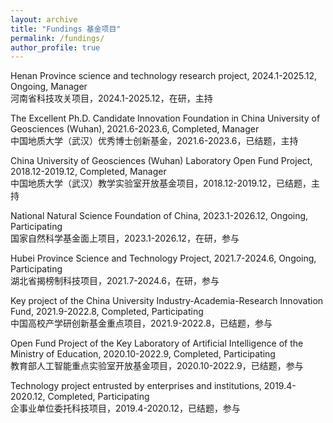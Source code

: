 ```yaml
---
layout: archive
title: "Fundings 基金项目"
permalink: /fundings/
author_profile: true
---
```

Henan Province science and technology research project, 2024.1-2025.12, Ongoing, Manager  
河南省科技攻关项目，2024.1-2025.12，在研，主持

The Excellent Ph.D. Candidate Innovation Foundation in China University of Geosciences (Wuhan), 2021.6-2023.6, Completed, Manager  
中国地质大学（武汉）优秀博士创新基金，2021.6-2023.6，已结题，主持

China University of Geosciences (Wuhan) Laboratory Open Fund Project, 2018.12-2019.12, Completed, Manager  
中国地质大学（武汉）教学实验室开放基金项目，2018.12-2019.12，已结题，主持

National Natural Science Foundation of China, 2023.1-2026.12, Ongoing, Participating  
国家自然科学基金面上项目，2023.1-2026.12，在研，参与

Hubei Province Science and Technology Project, 2021.7-2024.6, Ongoing, Participating  
湖北省揭榜制科技项目，2021.7-2024.6，在研，参与

Key project of the China University Industry-Academia-Research Innovation Fund, 2021.9-2022.8, Completed, Participating  
中国高校产学研创新基金重点项目，2021.9-2022.8，已结题，参与

Open Fund Project of the Key Laboratory of Artificial Intelligence of the Ministry of Education, 2020.10-2022.9, Completed, Participating  
教育部人工智能重点实验室开放基金项目，2020.10-2022.9，已结题，参与

Technology project entrusted by enterprises and institutions, 2019.4-2020.12, Completed, Participating  
企事业单位委托科技项目，2019.4-2020.12，已结题，参与

